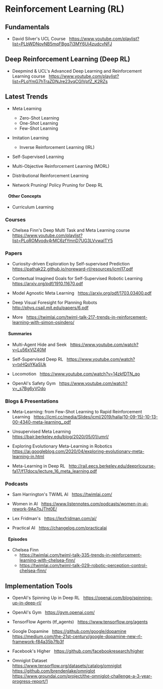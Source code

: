 # Reinforcement Learning (RL)

## Fundamentals

- David Silver's UCL Course
  &nbsp; https://www.youtube.com/playlist?list=PLbWDNovNB5mqFBgq7i3MY6Ui4zudcvNFJ

## Deep Reinforcement Learning (Deep RL)

- Deepmind & UCL's Advanced Deep Learning and Reinforcement Learning course
  &nbsp; https://www.youtube.com/playlist?list=PLqYmG7hTraZDNJre23vqCGIVpfZ_K2RZs

## Latest Trends

- Meta Learning
  - Zero-Shot Learning
  - One-Shot Learning
  - Few-Shot Learning
 
- Imitation Learning
  - Inverse Reinforcement Learning (IRL)

- Self-Supervised Learning

- Multi-Objective Reinforcement Learning (MORL)

- Distributional Reinforcement Learning

- Network Pruning/ Policy Pruning for Deep RL

#### &nbsp;&nbsp; Other Concepts

- Curriculum Learning

### Courses

- Chelsea Finn's Deep Multi Task and Meta Learning course
  &nbsp; https://www.youtube.com/playlist?list=PLoROMvodv4rMC6zfYmnD7UG3LVvwaITY5

### Papers
 
- Curiosity-driven Exploration by Self-supervised Prediction
  &nbsp; https://pathak22.github.io/noreward-rl/resources/icml17.pdf

- Contextual Imagined Goals for Self-Supervised Robotic Learning
  &nbsp; https://arxiv.org/pdf/1910.11670.pdf
  
- Model Agnostic Meta Learning
  &nbsp; https://arxiv.org/pdf/1703.03400.pdf

- Deep Visual Foresight for Planning Robots
  &nbsp; http://phys.csail.mit.edu/papers/6.pdf

- More
  &nbsp; https://twimlai.com/twiml-talk-217-trends-in-reinforcement-learning-with-simon-osindero/

#### &nbsp;&nbsp; Summaries

- Multi-Agent Hide and Seek
  &nbsp; https://www.youtube.com/watch?v=Lu56xVlZ40M

- Self-Supervised Deep RL
  &nbsp; https://www.youtube.com/watch?v=txHQoYKaSUk

- Locomotion
  &nbsp; https://www.youtube.com/watch?v=14zkfDTN_qo

- OpenAI's Safety Gym
  &nbsp; https://www.youtube.com/watch?v=_s7Bg6yVOdo

### Blogs & Presentations

- Meta-Learning: from Few-Shot Learning to Rapid Reinforcement Learning
  &nbsp; https://icml.cc/media/Slides/icml/2019/halla(10-09-15)-10-13-00-4340-meta-learning_.pdf

- Unsupervised Meta Learning
  &nbsp; https://bair.berkeley.edu/blog/2020/05/01/umrl/

- Exploring Evolutionary Meta-Learning in Robotics
  &nbsp; https://ai.googleblog.com/2020/04/exploring-evolutionary-meta-learning-in.html
  
- Meta-Learning in Deep RL
  &nbsp; http://rail.eecs.berkeley.edu/deeprlcourse-fa17/f17docs/lecture_16_meta_learning.pdf
  
### Podcasts

- Sam Harrington's TWiML AI
  &nbsp; https://twimlai.com/

- Women in AI
  &nbsp; https://www.listennotes.com/podcasts/women-in-ai-rework-9Ae7qJTht0E/

- Lex Fridman's
  &nbsp; https://lexfridman.com/ai/
  
- Practical AI
  &nbsp; https://changelog.com/practicalai

#### &nbsp;&nbsp; Episodes

- Chelsea Finn
  - https://twimlai.com/twiml-talk-335-trends-in-reinforcement-learning-with-chelsea-finn/
  - https://twimlai.com/twiml-talk-029-robotic-perception-control-chelsea-finn/
  

## Implementation Tools

- OpenAI's Spinning Up in Deep RL
  &nbsp; https://openai.com/blog/spinning-up-in-deep-rl/
  
- OpenAI's Gym
  &nbsp; https://gym.openai.com/

- TensorFlow Agents (tf_agents)
  &nbsp; https://www.tensorflow.org/agents
 
- Google Dopamine
  &nbsp; https://github.com/google/dopamine
  &nbsp; https://medium.com/the-21st-century/google-dopamine-new-rl-framework-f84a35b7fb3f
  
- Facebook's Higher
  &nbsp; https://github.com/facebookresearch/higher
  
- Omniglot Dataset
  &nbsp; https://www.tensorflow.org/datasets/catalog/omniglot
  &nbsp; https://github.com/brendenlake/omniglot
  &nbsp; https://www.groundai.com/project/the-omniglot-challenge-a-3-year-progress-report/1
